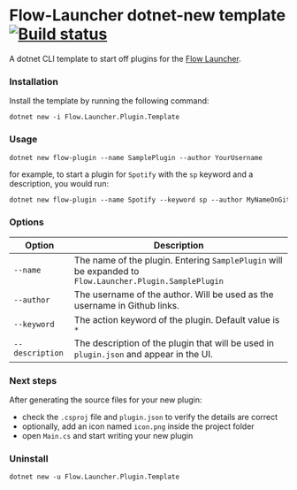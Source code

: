 Flow-Launcher dotnet-new template [![Build status](https://ci.appveyor.com/api/projects/status/nii6rmp022mn4yp6?svg=true)](https://ci.appveyor.com/project/JohnTheGr8/dotnet-template)
==================

A dotnet CLI template to start off plugins for the [Flow Launcher](https://github.com/Flow-Launcher/Flow.Launcher).

### Installation

Install the template by running the following command:

    dotnet new -i Flow.Launcher.Plugin.Template

### Usage

    dotnet new flow-plugin --name SamplePlugin --author YourUsername

for example, to start a plugin for `Spotify` with the `sp` keyword and a description, you would run:

```ps
dotnet new flow-plugin --name Spotify --keyword sp --author MyNameOnGithub --description "a Spotify plugin for Flow-Launcher"
```

### Options

| Option          | Description                                                                                             |
| --------------- | ------------------------------------------------------------------------------------------------------- |
| `--name`        | The name of the plugin. Entering `SamplePlugin` will be expanded to `Flow.Launcher.Plugin.SamplePlugin` |
| `--author`      | The username of the author. Will be used as the username in Github links.                               |
| `--keyword`     | The action keyword of the plugin. Default value is `*`                                                  |
| `--description` | The description of the plugin that will be used in `plugin.json` and appear in the UI.                  |

### Next steps

After generating the source files for your new plugin:

- check the `.csproj` file and `plugin.json` to verify the details are correct
- optionally, add an icon named `icon.png` inside the project folder
- open `Main.cs` and start writing your new plugin

### Uninstall

    dotnet new -u Flow.Launcher.Plugin.Template

